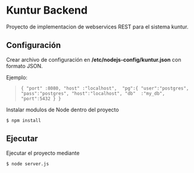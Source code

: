 # Kuntur Backend
Proyecto de implementacion de webservices REST para el sistema kuntur. 

## Configuración
Crear archivo de configuración en **/etc/nodejs-config/kuntur.json** con formato JSON.

Ejemplo:
>`{
>		"port" :8080,
>		"host" :"localhost", 
>		"pg":{
>			"user":"postgres",
>			"pass":"postgres",
>			"host":"localhost",
>			"db"  :"my_db",
>			"port":5432
>			}
>}`

Instalar modulos de Node dentro del proyecto

`$ npm install`

## Ejecutar
Ejecutar el proyecto mediante

`$ node server.js`

